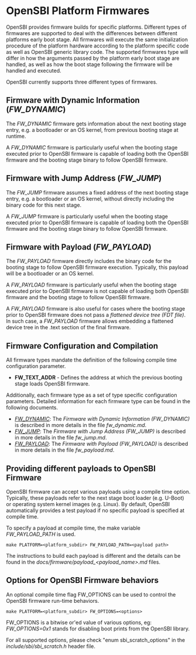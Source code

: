 OpenSBI Platform Firmwares
==========================

OpenSBI provides firmware builds for specific platforms. Different types of
firmwares are supported to deal with the differences between different platforms
early boot stage. All firmwares will execute the same initialization procedure
of the platform hardware according to the platform specific code as well as
OpenSBI generic library code. The supported firmwares type will differ in how
the arguments passed by the platform early boot stage are handled, as well as
how the boot stage following the firmware will be handled and executed.

OpenSBI currently supports three different types of firmwares.

Firmware with Dynamic Information (*FW_DYNAMIC*)
------------------------------------------------

The *FW_DYNAMIC* firmware gets information about the next booting stage entry,
e.g. a bootloader or an OS kernel, from previous booting stage at runtime.

A *FW_DYNAMIC* firmware is particularly useful when the booting stage executed
prior to OpenSBI firmware is capable of loading both the OpenSBI firmware
and the booting stage binary to follow OpenSBI firmware.

Firmware with Jump Address (*FW_JUMP*)
--------------------------------------

The *FW_JUMP* firmware assumes a fixed address of the next booting stage
entry, e.g. a bootloader or an OS kernel, without directly including the
binary code for this next stage.

A *FW_JUMP* firmware is particularly useful when the booting stage executed
prior to OpenSBI firmware is capable of loading both the OpenSBI firmware
and the booting stage binary to follow OpenSBI firmware.

Firmware with Payload (*FW_PAYLOAD*)
------------------------------------

The *FW_PAYLOAD* firmware directly includes the binary code for the booting
stage to follow OpenSBI firmware execution. Typically, this payload will be a
bootloader or an OS kernel.

A *FW_PAYLOAD* firmware is particularly useful when the booting stage executed
prior to OpenSBI firmware is not capable of loading both OpenSBI firmware and
the booting stage to follow OpenSBI firmware.

A *FW_PAYLOAD* firmware is also useful for cases where the booting stage prior
to OpenSBI firmware does not pass a *flattened device tree (FDT file)*. In such
case, a *FW_PAYLOAD* firmware allows embedding a flattened device tree in the
.text section of the final firmware.

Firmware Configuration and Compilation
--------------------------------------

All firmware types mandate the definition of the following compile time
configuration parameter.

* **FW_TEXT_ADDR** - Defines the address at which the previous booting stage
  loads OpenSBI firmware.

Additionally, each firmware type as a set of type specific configuration
parameters. Detailed information for each firmware type can be found in the
following documents.

* *[FW_DYNAMIC]*: The *Firmware with Dynamic Information (FW_DYNAMIC)* is
  described in more details in the file *fw_dynamic.md*.
* *[FW_JUMP]*: The *Firmware with Jump Address (FW_JUMP)* is described in more
  details in the file *fw_jump.md*.
* *[FW_PAYLOAD]*: The *Firmware with Payload (FW_PAYLOAD)* is described in more
  details in the file *fw_payload.md*.

[FW_DYNAMIC]: fw_dynamic.md
[FW_JUMP]: fw_jump.md
[FW_PAYLOAD]: fw_payload.md

Providing different payloads to OpenSBI Firmware
------------------------------------------------
OpenSBI firmware can accept various payloads using a compile time option.
Typically, these payloads refer to the next stage boot loader (e.g. U-Boot)
or operating system kernel images (e.g. Linux). By default, OpenSBI
automatically provides a test payload if no specific payload is specified
at compile time.

To specify a payload at compile time, the make variable _FW_PAYLOAD_PATH_ is
used.
```
make PLATFORM=<platform_subdir> FW_PAYLOAD_PATH=<payload path>
```
The instructions to build each payload is different and the details can
be found in the
*docs/firmware/payload_<payload_name>.md* files.

Options for OpenSBI Firmware behaviors
--------------------------------------
An optional compile time flag FW_OPTIONS can be used to control the OpenSBI
firmware run-time behaviors.

```
make PLATFORM=<platform_subdir> FW_OPTIONS=<options>
```

FW_OPTIONS is a bitwise or'ed value of various options, eg: *FW_OPTIONS=0x1*
stands for disabling boot prints from the OpenSBI library.

For all supported options, please check "enum sbi_scratch_options" in the
*include/sbi/sbi_scratch.h* header file.
